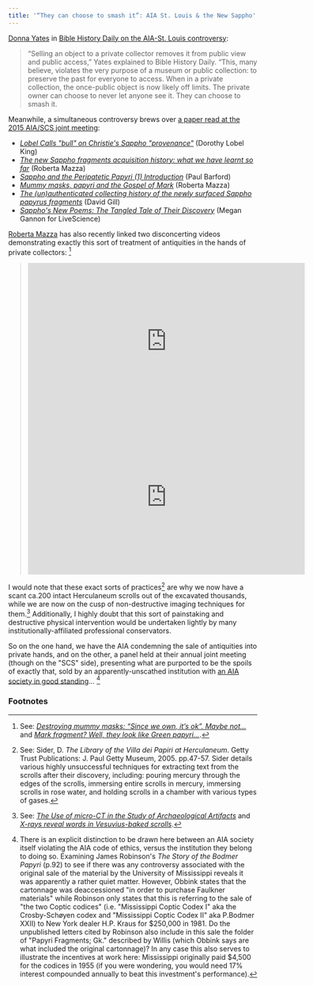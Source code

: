 ```yaml
---
title: '“They can choose to smash it”: AIA St. Louis & the New Sappho'
---
```


[Donna Yates](https://twitter.com/drdonnayates) in [Bible History Daily on the AIA-St. Louis controversy](http://www.biblicalarchaeology.org/daily/archaeology-today/cultural-heritage/antiquities-as-cash-cows/):

> “Selling an object to a private collector removes it from public view and public access,” Yates explained to Bible History Daily. “This, many believe, violates the very purpose of a museum or public collection: to preserve the past for everyone to access. When in a private collection, the once-public object is now likely off limits. The private owner can choose to never let anyone see it. They can choose to smash it.

Meanwhile, a simultaneous controversy brews over [a paper read at the 2015 AIA/SCS joint meeting](http://www.papyrology.ox.ac.uk/Fragments/SCS.Sappho.2015.Obbink.paper.pdf):

 * [*Lobel Calls "bull" on Christie's Sappho "provenance"*](http://phdiva.blogspot.com/2015/01/lobel-calls-bull-on-christies-sappho.html) (Dorothy Lobel King)
 * [*The new Sappho fragments acquisition history: what we have learnt so far*](https://facesandvoices.wordpress.com/2015/01/15/the-new-sappho-fragments-acquisition-history-what-we-have-learnt-so-far/) (Roberta Mazza)
 * [*Sappho and the Peripatetic Papyri (1) Introduction*](http://paul-barford.blogspot.com/2015/01/sappho-and-peripatetic-papyri-1.html) (Paul Barford)
 * [*Mummy masks, papyri and the Gospel of Mark*](https://facesandvoices.wordpress.com/2015/01/21/mummy-masks-papyri-and-the-gospel-of-mark/) (Roberta Mazza)
 * [*The (un)authenticated collecting history of the newly surfaced Sappho papyrus fragments*](http://lootingmatters.blogspot.com/2015/01/the-unauthenticated-collecting-history.html) (David Gill)
 * [*Sappho's New Poems: The Tangled Tale of Their Discovery*](http://www.livescience.com/49543-sappho-new-poems-discovery.html) (Megan Gannon for LiveScience)

[Roberta Mazza](https://twitter.com/papyrologyatman) has also recently linked two disconcerting videos demonstrating exactly this sort of treatment of antiquities in the hands of private collectors: [^mazzalinks]

> <iframe width="560" height="315" src="https://www.youtube.com/embed/Sf6S3bTjkko" frameborder="0" allowfullscreen></iframe>
>
> <iframe width="560" height="315" src="https://www.youtube.com/embed/j_gwgGcpD1M" frameborder="0" allowfullscreen></iframe>

I would note that these exact sorts of practices[^sider] are why we now have a scant ca.200 intact Herculaneum scrolls out of the excavated thousands, while we are now on the cusp of non-destructive imaging techniques for them.[^ndt] Additionally, I highly doubt that this sort of painstaking and destructive physical intervention would be undertaken lightly by many institutionally-affiliated professional conservators.

So on the one hand, we have the AIA condemning the sale of antiquities into private hands, and on the other, a panel held at their annual joint meeting (though on the "SCS" side), presenting what are purported to be the spoils of exactly that, sold by an apparently-unscathed institution with [an AIA society in good standing](http://www.archaeological.org/aiasociety/mississippi/mississippimemphisuniversity)... [^goodstanding]

### Footnotes

[^mazzalinks]: See: [*Destroying mummy masks: “Since we own, it’s ok”. Maybe not…*](https://facesandvoices.wordpress.com/2015/01/25/destroying-mummy-masks-since-we-own-its-ok-maybe-not/) and [*Mark fragment? Well, they look like Green papyri…*](https://facesandvoices.wordpress.com/2015/02/02/mark-fragment-well-they-look-like-green-papyri/).
[^sider]: See: Sider, D. *The Library of the Villa dei Papiri at Herculaneum*. Getty Trust Publications: J. Paul Getty Museum, 2005. pp.47-57. Sider details various highly unsuccessful techniques for extracting text from the scrolls after their discovery, including: pouring mercury through the edges of the scrolls, immersing entire scrolls in mercury, immersing scrolls in rose water, and holding scrolls in a chamber with various types of gases.
[^ndt]: See: [*The Use of micro-CT in the Study of Archaeological Artifacts*](http://www.ndt.net/article/art2008/papers/244Seales.pdf) and [*X-rays reveal words in Vesuvius-baked scrolls*](http://www.nature.com/news/x-rays-reveal-words-in-vesuvius-baked-scrolls-1.16763).
[^goodstanding]: There is an explicit distinction to be drawn here between an AIA society itself violating the AIA code of ethics, versus the institution they belong to doing so. Examining James Robinson's *The Story of the Bodmer Papyri* (p.92) to see if there was any controversy associated with the original sale of the material by the University of Mississippi reveals it was apparently a rather quiet matter. However, Obbink states that the cartonnage was deaccessioned "in order to purchase Faulkner materials" while Robinson only states that this is referring to the sale of "the two Coptic codices" (i.e. "Mississippi Coptic Codex I" aka the Crosby-Schøyen codex and "Mississippi Coptic Codex II" aka P.Bodmer XXII) to New York dealer H.P. Kraus for $250,000 in 1981. Do the unpublished letters cited by Robinson also include in this sale the folder of "Papyri Fragments; Gk." described by Willis (which Obbink says are what included the original cartonnage)? In any case this also serves to illustrate the incentives at work here: Mississippi originally paid $4,500 for the codices in 1955 (if you were wondering, you would need 17% interest compounded annually to beat this investment's performance).
